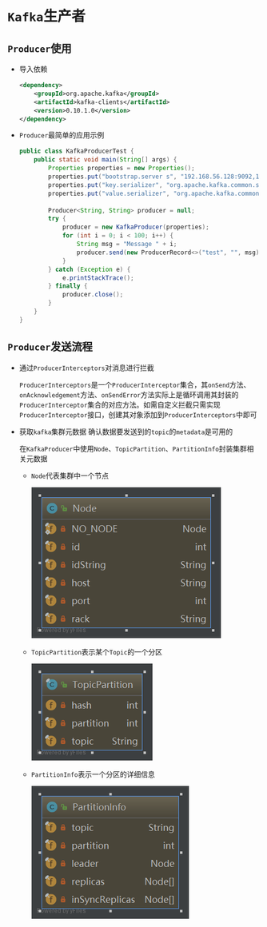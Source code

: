 # `Kafka`生产者

## `Producer`使用

- 导入依赖

  ```xml
  <dependency>
      <groupId>org.apache.kafka</groupId>
      <artifactId>kafka-clients</artifactId>
      <version>0.10.1.0</version>
  </dependency>
  ```

- `Producer`最简单的应用示例

  ```java
  public class KafkaProducerTest {
      public static void main(String[] args) {
          Properties properties = new Properties();
          properties.put("bootstrap.server s", "192.168.56.128:9092,192.168.56.128:9093,192.168.56.128:9094");
          properties.put("key.serializer", "org.apache.kafka.common.serialization.StringSerializer");
          properties.put("value.serializer", "org.apache.kafka.common.serialization.StringSerializer");
  
          Producer<String, String> producer = null;
          try {
              producer = new KafkaProducer(properties);
              for (int i = 0; i < 100; i++) {
                  String msg = "Message " + i;
                  producer.send(new ProducerRecord<>("test", "", msg));
              }
          } catch (Exception e) {
              e.printStackTrace();
          } finally {
              producer.close();
          }
      }
  }
  ```


## `Producer`发送流程

- 通过`ProducerInterceptors`对消息进行拦截

  `ProducerInterceptors`是一个`ProducerInterceptor`集合，其`onSend`方法、`onAcknowledgement`方法、`onSendError`方法实际上是循环调用其封装的`ProducerInterceptor`集合的对应方法。如需自定义拦截只需实现`ProducerInterceptor`接口，创建其对象添加到`ProducerInterceptors`中即可

- 获取`kafka`集群元数据 确认数据要发送到的`topic`的`metadata`是可用的

  在`KafkaProducer`中使用`Node`、`TopicPartition`、`PartitionInfo`封装集群相关元数据

    - `Node`代表集群中一个节点

      ![Node类图](https://raw.githubusercontent.com/RobertoHuang/RGP-NOTES/master/00.%E7%9B%B8%E5%85%B3%E5%9B%BE%E7%89%87/Kafka%E5%AD%A6%E4%B9%A0%E7%AC%94%E8%AE%B0/Node%E7%B1%BB%E5%9B%BE.png)

    - `TopicPartition`表示某个`Topic`的一个分区

      ![TopicPartition类图](https://raw.githubusercontent.com/RobertoHuang/RGP-NOTES/master/00.%E7%9B%B8%E5%85%B3%E5%9B%BE%E7%89%87/Kafka%E5%AD%A6%E4%B9%A0%E7%AC%94%E8%AE%B0/TopicPartition%E7%B1%BB%E5%9B%BE.png)

    - `PartitionInfo`表示一个分区的详细信息

      ![PartitionInfo类图](https://raw.githubusercontent.com/RobertoHuang/RGP-NOTES/master/00.%E7%9B%B8%E5%85%B3%E5%9B%BE%E7%89%87/Kafka%E5%AD%A6%E4%B9%A0%E7%AC%94%E8%AE%B0/PartitionInfo%E7%B1%BB%E5%9B%BE.png)